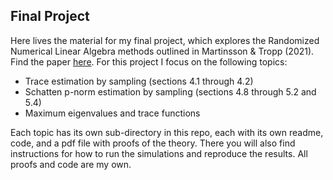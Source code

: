 ## Final Project

Here lives the material for my final project, which explores the Randomized Numerical Linear Algebra methods outlined in Martinsson & Tropp (2021). Find the paper [here](https://arxiv.org/abs/2002.01387v1). For this project I focus on the following topics:

* Trace estimation by sampling (sections 4.1 through 4.2)
* Schatten p-norm estimation by sampling (sections 4.8 through 5.2 and 5.4)
* Maximum eigenvalues and trace functions

Each topic has its own sub-directory in this repo, each with its own readme, code, and a pdf file with proofs of the theory. There you will also find instructions for how to run the simulations and reproduce the results. All proofs and code are my own.